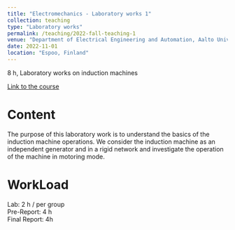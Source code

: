 ```yaml
---
title: "Electromechanics - Laboratory works 1"
collection: teaching
type: "Laboratory works"
permalink: /teaching/2022-fall-teaching-1
venue: "Department of Electrical Engineering and Automation, Aalto University, Espoo, France"
date: 2022-11-01
location: "Espoo, Finland"
---
```


8 h, Laboratory works on induction machines


[Link to the course](https://mycourses.aalto.fi/course/view.php?id=37179)

Content
======
The purpose of this laboratory work is to understand the basics of the induction machine operations.
We consider the induction machine as an independent generator and in a rigid network and
investigate the operation of the machine in motoring mode.

WorkLoad
======
Lab: 2 h  / per group \
Pre-Report: 4 h \
Final Report: 4h


